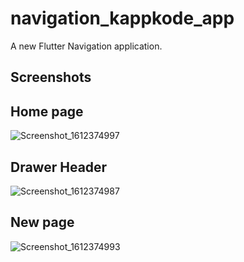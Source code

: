# navigation_kappkode_app

A new Flutter Navigation  application.

## Screenshots

## Home page
![Screenshot_1612374997](https://user-images.githubusercontent.com/55308841/106789259-0a4f2600-6678-11eb-82ab-867dfa7843ac.png)

## Drawer Header
![Screenshot_1612374987](https://user-images.githubusercontent.com/55308841/106789272-120eca80-6678-11eb-9b27-efc4439bdf85.png)

## New page
![Screenshot_1612374993](https://user-images.githubusercontent.com/55308841/106789277-133ff780-6678-11eb-8e5c-c05f054d227f.png)
